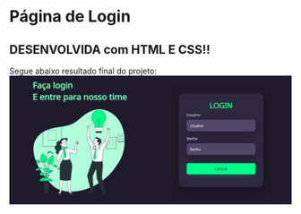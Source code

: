 # Página de Login
## DESENVOLVIDA com HTML E CSS!! 
Segue abaixo resultado final do projeto:<br>
![alt text](https://github.com/AlanaMayara/loginpage/blob/main/assets/imagem_do_projeto.png)
